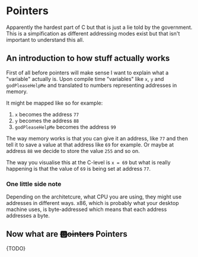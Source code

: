 Pointers
========

Apparently the hardest part of C but that is just a lie told by the government. This is a simpification as different addressing modes exist but that isn't important to understand this all.

## An introduction to how stuff actually works

First of all before pointers will make sense I want to explain what a "variable" actually is. Upon compile time "variables" like `x`, `y` and `godPleaseHelpMe` and translated to numbers representing addresses in memory.

It might be mapped like so for example:

1. `x` becomes the address `77`
2. `y` becomes the address `88`
3. `godPleaseHelpMe` becomes the address `99`

The way memory works is that you can give it an address, like `77` and then tell it to save a value at that address like `69` for example. Or maybe at address `88` we decide to store the value `255` and so on.

The way you visualise this at the C-level is `x = 69` but what is really happening is that the value of `69` is being set at address `77`.

### One little side note

Depending on the architetcure, what CPU you are using, they might use addresses in different ways. x86, which is probably what your desktop machine uses, is byte-addressed which means that each address addresses a byte.

## Now what are ~~🅱️ointers~~ Pointers

{TODO}
